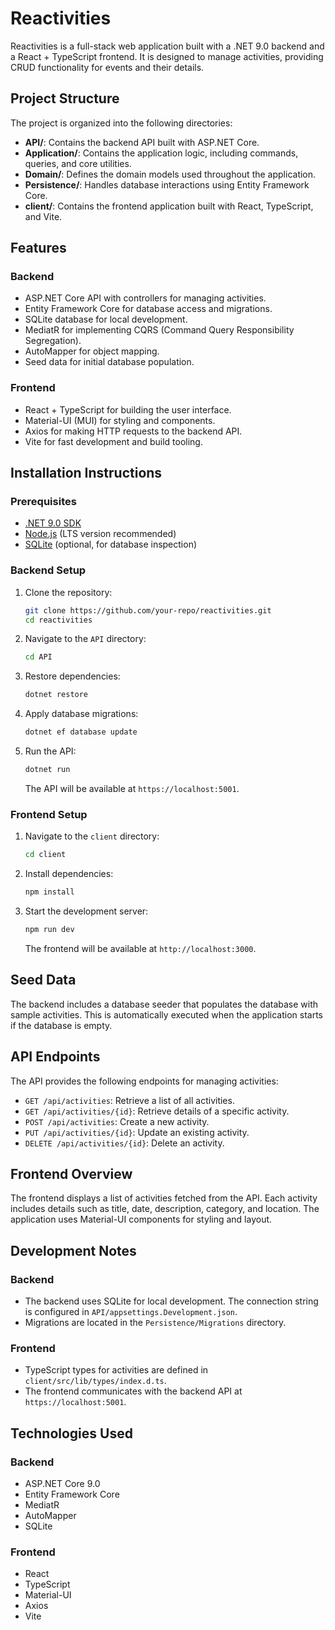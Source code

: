 # Reactivities

Reactivities is a full-stack web application built with a .NET 9.0 backend and a React + TypeScript frontend. It is designed to manage activities, providing CRUD functionality for events and their details.

## Project Structure

The project is organized into the following directories:

- **API/**: Contains the backend API built with ASP.NET Core.
- **Application/**: Contains the application logic, including commands, queries, and core utilities.
- **Domain/**: Defines the domain models used throughout the application.
- **Persistence/**: Handles database interactions using Entity Framework Core.
- **client/**: Contains the frontend application built with React, TypeScript, and Vite.

## Features

### Backend
- ASP.NET Core API with controllers for managing activities.
- Entity Framework Core for database access and migrations.
- SQLite database for local development.
- MediatR for implementing CQRS (Command Query Responsibility Segregation).
- AutoMapper for object mapping.
- Seed data for initial database population.

### Frontend
- React + TypeScript for building the user interface.
- Material-UI (MUI) for styling and components.
- Axios for making HTTP requests to the backend API.
- Vite for fast development and build tooling.

## Installation Instructions

### Prerequisites
- [.NET 9.0 SDK](https://dotnet.microsoft.com/download)
- [Node.js](https://nodejs.org/) (LTS version recommended)
- [SQLite](https://www.sqlite.org/) (optional, for database inspection)

### Backend Setup
1. Clone the repository:
   ```sh
   git clone https://github.com/your-repo/reactivities.git
   cd reactivities
   ```

2. Navigate to the `API` directory:
   ```sh
   cd API
   ```

3. Restore dependencies:
   ```sh
   dotnet restore
   ```

4. Apply database migrations:
   ```sh
   dotnet ef database update
   ```

5. Run the API:
   ```sh
   dotnet run
   ```
   The API will be available at `https://localhost:5001`.

### Frontend Setup
1. Navigate to the `client` directory:
   ```sh
   cd client
   ```

2. Install dependencies:
   ```sh
   npm install
   ```

3. Start the development server:
   ```sh
   npm run dev
   ```
   The frontend will be available at `http://localhost:3000`.

## Seed Data
The backend includes a database seeder that populates the database with sample activities. This is automatically executed when the application starts if the database is empty.

## API Endpoints

The API provides the following endpoints for managing activities:

- `GET /api/activities`: Retrieve a list of all activities.
- `GET /api/activities/{id}`: Retrieve details of a specific activity.
- `POST /api/activities`: Create a new activity.
- `PUT /api/activities/{id}`: Update an existing activity.
- `DELETE /api/activities/{id}`: Delete an activity.

## Frontend Overview

The frontend displays a list of activities fetched from the API. Each activity includes details such as title, date, description, category, and location. The application uses Material-UI components for styling and layout.

## Development Notes

### Backend
- The backend uses SQLite for local development. The connection string is configured in `API/appsettings.Development.json`.
- Migrations are located in the `Persistence/Migrations` directory.

### Frontend
- TypeScript types for activities are defined in `client/src/lib/types/index.d.ts`.
- The frontend communicates with the backend API at `https://localhost:5001`.

## Technologies Used

### Backend
- ASP.NET Core 9.0
- Entity Framework Core
- MediatR
- AutoMapper
- SQLite

### Frontend
- React
- TypeScript
- Material-UI
- Axios
- Vite
